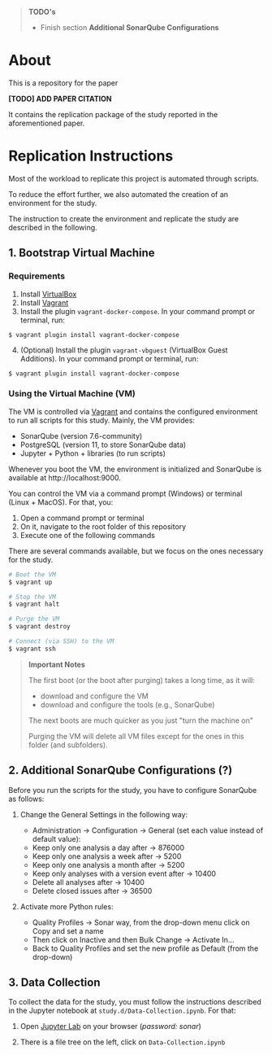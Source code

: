 > **TODO's**
> - Finish section **Additional SonarQube Configurations**

# About

This is a repository for the paper 

**[TODO] ADD PAPER CITATION**

It contains the replication package of the study reported in the aforementioned paper.

# Replication Instructions

Most of the workload to replicate this project is automated through scripts. 

To reduce the effort further, we also automated the creation of an environment for the study.

The instruction to create the environment and replicate the study are described in the following. 

## 1. Bootstrap Virtual Machine

### Requirements

1. Install [VirtualBox](https://www.virtualbox.org/wiki/Downloads)
2. Install [Vagrant](https://www.vagrantup.com/downloads.html)
3. Install the plugin `vagrant-docker-compose`. In your command prompt or terminal, run:
```shell
$ vagrant plugin install vagrant-docker-compose 
```
4. (Optional) Install the plugin `vagrant-vbguest` (VirtualBox Guest Additions). In your command prompt or terminal, run:
```shell
$ vagrant plugin install vagrant-docker-compose 
```

### Using the Virtual Machine (VM)

The VM is controlled via [Vagrant](https://www.vagrantup.com/downloads.html) and contains the configured environment to run all scripts for this study. Mainly, the VM provides:
- SonarQube (version 7.6-community)
- PostgreSQL (version 11, to store SonarQube data)
- Jupyter + Python + libraries (to run scripts)

Whenever you boot the VM, the environment is initialized and SonarQube is available at http://localhost:9000.

You can control the VM via a command prompt (Windows) or terminal (Linux + MacOS). For that, you:
1. Open a command prompt or terminal
2. On it, navigate to the root folder of this repository
3. Execute one of the following commands

There are several commands available, but we focus on the ones necessary for the study.

```bash
# Boot the VM
$ vagrant up
```

```bash
# Stop the VM
$ vagrant halt
```

```bash
# Purge the VM
$ vagrant destroy
```

```bash
# Connect (via SSH) to the VM
$ vagrant ssh
```

> **Important Notes** 
>
> The first boot (or the boot after purging) takes a long time, as it will:
> * download and configure the VM
> * download and configure the tools (e.g., SonarQube)
>
> The next boots are much quicker as you just "turn the machine on"
> 
> Purging the VM will delete all VM files except for the ones in this folder (and subfolders).


## 2. Additional SonarQube Configurations (?)

Before you run the scripts for the study, you have to configure SonarQube as follows:

1. Change the General Settings in the following way:
    * Administration -> Configuration -> General (set each value instead of default value):
    - Keep only one analysis a day after -> 876000
    - Keep only one analysis a week after -> 5200
    - Keep only one analysis a month after -> 5200
    - Keep only analyses with a version event after -> 10400
    - Delete all analyses after -> 10400
    - Delete closed issues after -> 36500

2. Activate more Python rules:

    * Quality Profiles -> Sonar way, from the drop-down menu click on Copy and set a name
    * Then click on Inactive and then Bulk Change -> Activate In...
    * Back to  Quality Profiles and set the new profile as Default (from the drop-down)
    
## 3. Data Collection

To collect the data for the study, you must follow the instructions described in the Jupyter notebook at `study.d/Data-Collection.ipynb`. For that:

1. Open [Jupyter Lab](http://localhost:8888/lab) on your browser (*password: sonar*)

2. There is a file tree on the left, click on `Data-Collection.ipynb`
